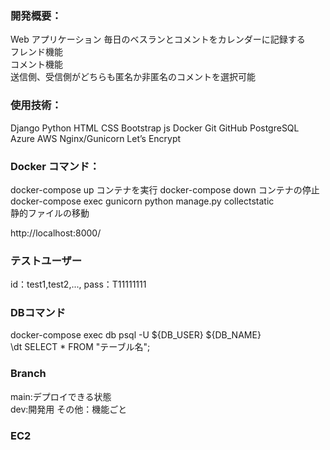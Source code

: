 ### 開発概要：

Web アプリケーション
毎日のベスランとコメントをカレンダーに記録する  
フレンド機能  
コメント機能  
送信側、受信側がどちらも匿名か非匿名のコメントを選択可能

### 使用技術：

Django
Python
HTML
CSS
Bootstrap
js
Docker
Git
GitHub
PostgreSQL
Azure
AWS
Nginx/Gunicorn
Let’s Encrypt

### Docker コマンド：

docker-compose up
コンテナを実行
docker-compose down
コンテナの停止
docker-compose exec gunicorn python manage.py collectstatic  
静的ファイルの移動

http://localhost:8000/

### テストユーザー

id：test1,test2,...,
pass：T11111111  
  
### DBコマンド  
docker-compose exec db psql -U ${DB_USER} ${DB_NAME}  
\dt
SELECT * FROM "テーブル名";  

### Branch  
main:デプロイできる状態  
dev:開発用
その他：機能ごと  

### EC2



